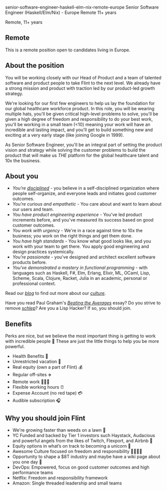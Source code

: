 senior-software-engineer-haskell-elm-nix-remote-europe
Senior Software Engineer (Haskell/Elm/Nix) - Europe
Remote
11+ years


Remote, 11+ years

## Remote
This is a remote position open to candidates living in Europe.

## About the position
You will be working closely with our Head of Product and a team of talented software and product people to take Flint to the next level. We already have a strong mission and product with traction led by our product-led growth strategy.

We're looking for our first few engineers to help us lay the foundation for our global healthcare workforce product. In this role, you will be wearing multiple hats, you'll be given critical high-level problems to solve, you'll be given a high degree of freedom and responsibility to do your best work, you'll be working in a small team (<10) meaning your work will have an incredible and lasting impact, and you'll get to build something new and exciting at a very early stage (like joining Google in 1999).

As Senior Software Engineer, you'll be an integral part of setting the product vision and strategy while solving the customer problems to build the product that will make us _THE_ platform for the global healthcare talent and 10x the business.

## About you
- _You're [disciplined](https://www.jimcollins.com/concepts/a-culture-of-discipline.html)_ - you believe in a self-disciplined organization where people self-organize, and everyone leads and initiates good customer outcomes.
- _You're curious and empathetic_ - You care about and want to learn about our users and team.
- _You have product engineering experience_ - You've led product increments before, and you've measured its success based on good customer outcomes.
- _You work with urgency_ - We're in a race against time to 10x the business; you work on the right things and get them done.
- _You have high standards_ - You know what good looks like, and you work with your team to get there. You apply good engineering and design practices systemically.
- _You're passionate_ - you've designed and architect excellent software products before.
- _You've demonstrated a mastery in functional programming_ - with languages such as Haskell, F#, Elm, Erlang, Elixir, ML, OCaml, Lisp, Scheme, Scala, Clojure, Racket, Julia in an academic, personal or professional context.

Read our _[blog](https://withflint.com/blog)_ to find out more about our _[culture](https://withflint.com/blog/culture)_.

Have you read Paul Graham's _[Beating the Averages](http://www.paulgraham.com/avg.html)_ essay? Do you strive to remove _[schlep](http://www.paulgraham.com/schlep.html)_? Are you a Lisp Hacker? If so, you should join.

## Benefits

Perks are nice, but we believe the most important thing is getting to work with incredible people 🤗 These are just the little things to help you be more powerful.

- Health Benefits 🏥
- Unrestricted vacation 🌴
- Real equity (own a part of Flint) 💰
- Regular off-sites ✈️
- Remote work 👩🏽‍💻
- Flexible working hours ⏰
- Expense Account (no red tape) 💳
- Audible subscription 🎧


## Why you should join Flint
- We're growing faster than weeds on a lawn 🌱
- YC Funded and backed by Tier 1 investors such Haystack, Audacious and powerful angels from the likes of Twitch, Flexport, and Airbnb 💸
- Equity options in what’s on track to becoming a unicorn 🦄
- Awesome Culture focused on freedom and responsibility 👨‍👩‍👧‍👦
- Opportunity to shape a $8T industry and maybe have a wiki page about you one day 📜
- DevOps: Empowered, focus on good customer outcomes and high performance teams
- Netflix: Freedom and responsibility framework
- Amazon: Single threaded leadership and small teams